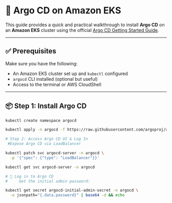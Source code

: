 # 🚀 Argo CD on Amazon EKS

This guide provides a quick and practical walkthrough to install **Argo CD** on an **Amazon EKS** cluster using the official [Argo CD Getting Started Guide](https://argo-cd.readthedocs.io/en/stable/getting_started/).

---

## ✅ Prerequisites

Make sure you have the following:

- An Amazon EKS cluster set up and `kubectl` configured
- `argocd` CLI installed (optional but useful)
- Access to the terminal or AWS CloudShell

---

## 📦 Step 1: Install Argo CD

```bash
kubectl create namespace argocd

kubectl apply -n argocd -f https://raw.githubusercontent.com/argoproj/argo-cd/stable/manifests/install.yaml

# Step 2: Access Argo CD UI & Log In
 #Expose Argo CD via LoadBalancer

kubectl patch svc argocd-server -n argocd \
  -p '{"spec": {"type": "LoadBalancer"}}'

kubectl get svc argocd-server -n argocd

# 🔐 Log in to Argo CD
#     Get the initial admin password:

kubectl get secret argocd-initial-admin-secret -n argocd \
  -o jsonpath="{.data.password}" | base64 -d && echo







